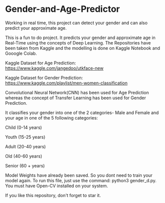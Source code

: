# Gender-and-Age-Predictor
Working in real time, this project can detect your gender and can also predict your approximate age.

This is a fun to do project. It predicts your gender and approximate age in Real-Time using the concepts of Deep Learning. The Repositories have been taken from Kaggle and
the modelling is done on Kaggle Notebook and Gooogle Colab.

Kaggle Dataset for Age Prediction: https://www.kaggle.com/jangedoo/utkface-new

Kaggle Dataset for Gender Prediction: https://www.kaggle.com/playlist/men-women-classification

Convolutional Neural Network(CNN) has been used for Age Prediction whereas the concept of Transfer Learning has been used for Gender Prediction.

It classifies your gender into one of the 2 categories- Male and Female and your age in one of the 5 following categories:

Child (0-14 years)

Youth (15-25 years)

Adult (20-40 years)

Old (40-60 years)

Senior (60 + years)

Model Weights have already been saved. So you dont need to train your model again. To run this file, just use the command: python3 gender_d.py. You must have Open-CV
installed on your system.

If you like this repository, don't forget to star it.
